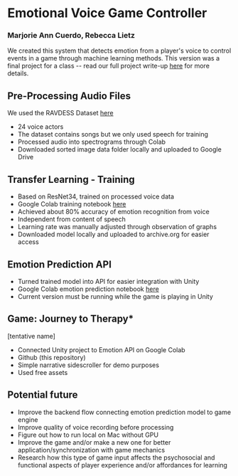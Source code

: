 # Emotional Voice Game Controller

### Marjorie Ann Cuerdo, Rebecca Lietz

We created this system that detects emotion from a player's voice to control events in a game through machine learning methods. This version was a final project for a class -- read our full project write-up [here](https://github.com/marjcuerdo/EmotionVoiceGame-TherapyJourney/blob/main/EmotionalVoiceGameController.ProjectWriteup.pdf) for more details.

## Pre-Processing Audio Files

We used the RAVDESS Dataset [here](https://zenodo.org/record/1188976)
* 24 voice actors
* The dataset contains songs but we only used speech for training 
* Processed audio into spectrograms through Colab
* Downloaded sorted image data folder locally and uploaded to Google Drive

## Transfer Learning - Training

* Based on ResNet34, trained on processed voice data
* Google Colab training notebook [here](https://colab.research.google.com/drive/1EAiBsLM4tR_qleUBn7aUoPoQzQG82i9j)
* Achieved about 80% accuracy of emotion recognition from voice
* Independent from content of speech
* Learning rate was manually adjusted through observation of graphs
* Downloaded model locally and uploaded to archive.org for easier access

## Emotion Prediction API

* Turned trained model into API for easier integration with Unity
* Google Colab emotion prediction notebook [here](https://colab.research.google.com/drive/1MDd3MM1uU9i_jHZu__Y3eHh__pIcZo-x?authuser=1#scrollTo=cNxIt4eGPLxW)
* Current version must be running while the game is playing in Unity

## Game: Journey to Therapy* 
[tentative name]

* Connected Unity project to Emotion API on Google Colab
* Github (this repository)
* Simple narrative sidescroller for demo purposes
* Used free assets 

## Potential future

* Improve the backend flow connecting emotion prediction model to game engine 
* Improve quality of voice recording before processing
* Figure out how to run local on Mac without GPU
* Improve the game and/or make a new one for better application/synchronization with game mechanics
* Research how this type of game input affects the psychosocial and functional aspects of player experience and/or affordances for learning
